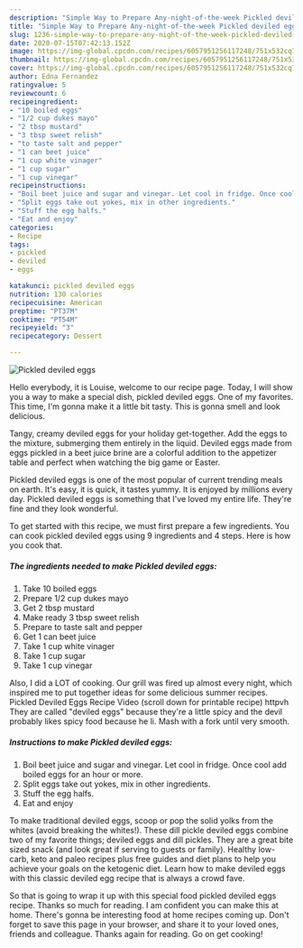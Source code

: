 ```yaml
---
description: "Simple Way to Prepare Any-night-of-the-week Pickled deviled eggs"
title: "Simple Way to Prepare Any-night-of-the-week Pickled deviled eggs"
slug: 1236-simple-way-to-prepare-any-night-of-the-week-pickled-deviled-eggs
date: 2020-07-15T07:42:13.152Z
image: https://img-global.cpcdn.com/recipes/6057951256117248/751x532cq70/pickled-deviled-eggs-recipe-main-photo.jpg
thumbnail: https://img-global.cpcdn.com/recipes/6057951256117248/751x532cq70/pickled-deviled-eggs-recipe-main-photo.jpg
cover: https://img-global.cpcdn.com/recipes/6057951256117248/751x532cq70/pickled-deviled-eggs-recipe-main-photo.jpg
author: Edna Fernandez
ratingvalue: 5
reviewcount: 6
recipeingredient:
- "10 boiled eggs"
- "1/2 cup dukes mayo"
- "2 tbsp mustard"
- "3 tbsp sweet relish"
- "to taste salt and pepper"
- "1 can beet juice"
- "1 cup white vinager"
- "1 cup sugar"
- "1 cup vinegar"
recipeinstructions:
- "Boil beet juice and sugar and vinegar. Let cool in fridge. Once cool add boiled eggs for an hour or more."
- "Split eggs take out yokes, mix in other ingredients."
- "Stuff the egg halfs."
- "Eat and enjoy"
categories:
- Recipe
tags:
- pickled
- deviled
- eggs

katakunci: pickled deviled eggs 
nutrition: 130 calories
recipecuisine: American
preptime: "PT37M"
cooktime: "PT54M"
recipeyield: "3"
recipecategory: Dessert

---
```



![Pickled deviled eggs](https://img-global.cpcdn.com/recipes/6057951256117248/751x532cq70/pickled-deviled-eggs-recipe-main-photo.jpg)

Hello everybody, it is Louise, welcome to our recipe page. Today, I will show you a way to make a special dish, pickled deviled eggs. One of my favorites. This time, I'm gonna make it a little bit tasty. This is gonna smell and look delicious.

Tangy, creamy deviled eggs for your holiday get-together. Add the eggs to the mixture, submerging them entirely in the liquid. Deviled eggs made from eggs pickled in a beet juice brine are a colorful addition to the appetizer table and perfect when watching the big game or Easter.

Pickled deviled eggs is one of the most popular of current trending meals on earth. It's easy, it is quick, it tastes yummy. It is enjoyed by millions every day. Pickled deviled eggs is something that I've loved my entire life. They're fine and they look wonderful.


To get started with this recipe, we must first prepare a few ingredients. You can cook pickled deviled eggs using 9 ingredients and 4 steps. Here is how you cook that.

<!--inarticleads1-->

##### The ingredients needed to make Pickled deviled eggs:

1. Take 10 boiled eggs
1. Prepare 1/2 cup dukes mayo
1. Get 2 tbsp mustard
1. Make ready 3 tbsp sweet relish
1. Prepare to taste salt and pepper
1. Get 1 can beet juice
1. Take 1 cup white vinager
1. Take 1 cup sugar
1. Take 1 cup vinegar


Also, I did a LOT of cooking. Our grill was fired up almost every night, which inspired me to put together ideas for some delicious summer recipes. Pickled Deviled Eggs Recipe Video (scroll down for printable recipe) httpvh They are called &#34;deviled eggs&#34; because they&#39;re a little spicy and the devil probably likes spicy food because he li. Mash with a fork until very smooth. 

<!--inarticleads2-->

##### Instructions to make Pickled deviled eggs:

1. Boil beet juice and sugar and vinegar. Let cool in fridge. Once cool add boiled eggs for an hour or more.
1. Split eggs take out yokes, mix in other ingredients.
1. Stuff the egg halfs.
1. Eat and enjoy


To make traditional deviled eggs, scoop or pop the solid yolks from the whites (avoid breaking the whites!). These dill pickle deviled eggs combine two of my favorite things; deviled eggs and dill pickles. They are a great bite sized snack (and look great if serving to guests or family). Healthy low-carb, keto and paleo recipes plus free guides and diet plans to help you achieve your goals on the ketogenic diet. Learn how to make deviled eggs with this classic deviled egg recipe that is always a crowd fave. 

So that is going to wrap it up with this special food pickled deviled eggs recipe. Thanks so much for reading. I am confident you can make this at home. There's gonna be interesting food at home recipes coming up. Don't forget to save this page in your browser, and share it to your loved ones, friends and colleague. Thanks again for reading. Go on get cooking!
